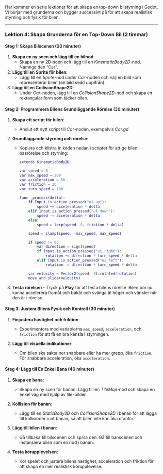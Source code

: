 Här kommer en serie lektioner för att skapa en top-down bilstyrning i Godot. Vi börjar med grunderna och bygger successivt på för att skapa realistisk styrning och fysik för bilen.

---

### Lektion 4: Skapa Grunderna för en Top-Down Bil (2 timmar)

#### Steg 1: Skapa Bilscenen (20 minuter)
1. **Skapa en ny scen och lägg till en bilnod**:
   - Skapa en ny 2D-scen och lägg till en *KinematicBody2D*-nod. Namnge den “Car”.
2. **Lägg till en Sprite för bilen**:
   - Lägg till en *Sprite*-nod under *Car*-noden och välj en bild som representerar bilen (en bild sedd uppifrån).
3. **Lägg till en CollisionShape2D**:
   - Under *Car*-noden, lägg till en *CollisionShape2D*-nod och skapa en rektangulär form som täcker bilen.

#### Steg 2: Programmera Bilens Grundläggande Rörelse (30 minuter)
1. **Skapa ett script för bilen**:
   - Anslut ett nytt script till *Car*-noden, exempelvis *Car.gd*.

2. **Grundläggande styrning och rörelse**:
   - Kopiera och klistra in koden nedan i scriptet för att ge bilen basrörelse och styrning:

     ```gd
     extends KinematicBody2D

     var speed = 0
     var max_speed = 200
     var acceleration = 50
     var friction = 20
     var turn_speed = 100

     func _process(delta):
         if Input.is_action_pressed("ui_up"):
             speed += acceleration * delta
         elif Input.is_action_pressed("ui_down"):
             speed -= acceleration * delta
         else:
             speed = lerp(speed, 0, friction * delta)

         speed = clamp(speed, -max_speed, max_speed)

         if speed != 0:
             var direction = sign(speed)
             if Input.is_action_pressed("ui_right"):
                 rotation += direction * turn_speed * delta
             elif Input.is_action_pressed("ui_left"):
                 rotation -= direction * turn_speed * delta

         var velocity = Vector2(speed, 0).rotated(rotation)
         move_and_slide(velocity)
     ```

3. **Testa rörelsen** – Tryck på **Play** för att testa bilens rörelse. Bilen bör nu kunna accelerera framåt och bakåt och svänga åt höger och vänster när den är i rörelse.

#### Steg 3: Justera Bilens Fysik och Kontroll (30 minuter)
1. **Finjustera hastighet och friktion**:
   - Experimentera med variablerna `max_speed`, `acceleration`, och `friction` för att få en bra känsla i styrningen.

2. **Lägg till visuella indikationer**:
   - Om bilen ska sakta ner snabbare eller ha mer grepp, öka `friction`. För snabbare acceleration, öka `acceleration`.

#### Steg 4: Lägg till En Enkel Bana (40 minuter)
1. **Skapa en bana**:
   - Skapa en ny scen för banan. Lägg till en *TileMap*-nod och skapa en enkel väg med hjälp av tile-bilder.

2. **Kollision för banan**:
   - Lägg till en *StaticBody2D* och *CollisionShape2D* i banan för att lägga till kollisioner runt banan, så att bilen inte kan åka utanför.

3. **Lägg till bilen i banan**:
   - Gå tillbaka till bilscenen och spara den. Gå till banscenen och instansiera bilen som en nod i banan.
4. **Testa körupplevelsen**:
   - Kör spelet och justera bilens hastighet, acceleration och friktion för att skapa en mer realistisk körupplevelse.

